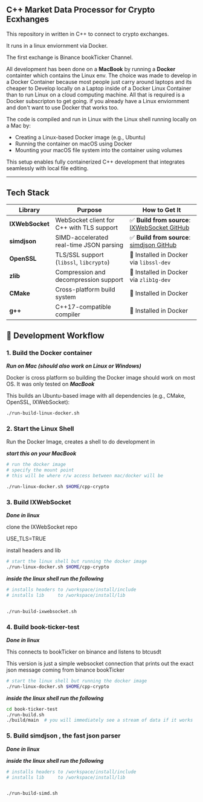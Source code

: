 ## C++ Market Data Processor for Crypto Ecxhanges

This repository in written in C++ to connect to crypto exchanges.

It runs in a linux enviornment via Docker.

The first exchange is Binance bookTicker Channel.

All development has been done on a **MacBook** by running a **Docker** containter which contains the Linux env.  The choice was made to develop in a Docker Container because most people just carry around laptops and its cheaper to Develop locally on a Laptop inside of a Docker Linux Container than to run Linux on a cloud computing machine.  All that is required is a Docker subscripton to get going.  if you already have a Linux enviornment and don't want to use Docker that works too.

The code is compiled and run in Linux with the Linux shell running locally on a Mac by:

- Creating a Linux-based Docker image (e.g., Ubuntu)
- Running the container on macOS using Docker
- Mounting your macOS file system into the container using volumes

This setup enables fully containerized C++ development that integrates seamlessly with local file editing.

---
## Tech Stack

| Library         | Purpose                                   | How to Get It                                                                             |
| --------------- | ----------------------------------------- | ----------------------------------------------------------------------------------------- |
| **IXWebSocket** | WebSocket client for C++ with TLS support | ✅ **Build from source**: [IXWebSocket GitHub](https://github.com/machinezone/IXWebSocket) |
| **simdjson**    | SIMD-accelerated real-time JSON parsing   | ✅ **Build from source**: [simdjson GitHub](https://github.com/simdjson/simdjson)          |
| **OpenSSL**     | TLS/SSL support (`libssl`, `libcrypto`)   | 🐳 Installed in Docker via `libssl-dev`                                                   |
| **zlib**        | Compression and decompression support     | 🐳 Installed in Docker via `zlib1g-dev`                                                   |
| **CMake**       | Cross-platform build system               | 🐳 Installed in Docker                                                                    |
| **g++**         | C++17-compatible compiler                 | 🐳 Installed in Docker                                                                    |




## 🚀 Development Workflow

### 1. Build the Docker container

***Run on Mac (should also work on Linux or Windows)***

Docker is cross platform so building the Docker image should work on most OS.  It was only tested on ***MacBook***

This builds an Ubuntu-based image with all dependencies (e.g., CMake, OpenSSL, IXWebSocket):

```sh
./run-build-linux-docker.sh
```

### 2. Start the Linux Shell

Run the Docker Image, creates a shell to do development in

***start this on your MacBook***

```sh
# run the docker image
# specify the mount point
# this will be where r/w access between mac/docker will be

./run-linux-docker.sh $HOME/cpp-crypto 
```


### 3. Build IXWebSocket

***Done in linux*** 

clone the IXWebSocket repo

USE_TLS=TRUE

install headers and lib

```sh
# start the linux shell but running the docker image
./run-linux-docker.sh $HOME/cpp-crypto
```
***inside the linux shell run the following***
 
```sh
# installs headers to /workspace/install/include
# installs lib     to /workspace/install/lib


./run-build-ixwebsocket.sh
```


### 4. Build book-ticker-test

***Done in linux*** 

This connects to bookTicker on binance and listens to btcusdt

This version is just a simple websocket connection that prints out the exact json message coming from binance bookTicker

```sh
# start the linux shell but running the docker image
./run-linux-docker.sh $HOME/cpp-crypto
```
***inside the linux shell run the following***

```sh
cd book-ticker-test
./run-build.sh
./build/main  # you will immediately see a stream of data if it works 
```
### 5. Build simdjson , the fast json parser

***Done in linux*** 

***inside the linux shell run the following***
 
```sh
# installs headers to /workspace/install/include
# installs lib     to /workspace/install/lib


./run-build-simd.sh
```

